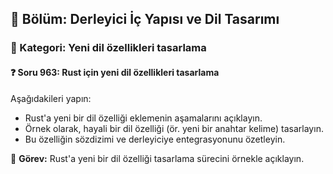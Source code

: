 ## 📘 Bölüm: Derleyici İç Yapısı ve Dil Tasarımı  
### 🔹 Kategori: Yeni dil özellikleri tasarlama  
#### ❓ Soru 963: Rust için yeni dil özellikleri tasarlama

Aşağıdakileri yapın:

- Rust'a yeni bir dil özelliği eklemenin aşamalarını açıklayın.
- Örnek olarak, hayali bir dil özelliği (ör. yeni bir anahtar kelime) tasarlayın.
- Bu özelliğin sözdizimi ve derleyiciye entegrasyonunu özetleyin.

🔧 **Görev:** Rust'a yeni bir dil özelliği tasarlama sürecini örnekle açıklayın.
